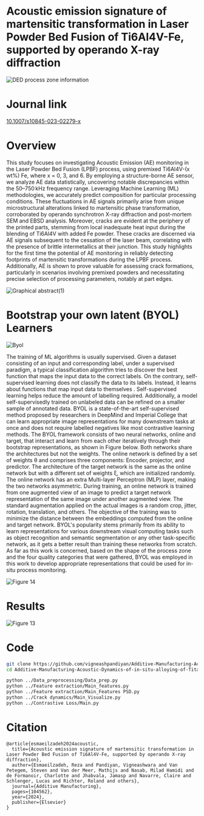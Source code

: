 # Acoustic emission signature of martensitic transformation in Laser Powder Bed Fusion of Ti6Al4V-Fe, supported by operando X-ray diffraction


![DED process zone information](https://github.com/vigneashpandiyan/Additive-Manufacturing-Self-Supervised-Learning-Coaxial-DED-Process-Zone-Imaging/assets/39007209/5b899596-ade5-40dc-bf44-ff77896544bc)

# Journal link

[10.1007/s10845-023-02279-x](https://link.springer.com/article/10.1007/s10845-023-02279-x)

# Overview


This study focuses on investigating Acoustic Emission (AE) monitoring in the Laser Powder Bed Fusion (LPBF) process, using premixed Ti6Al4V-(x wt%) Fe, where x = 0, 3, and 6. By employing a structure-borne AE sensor, we analyze AE data statistically, uncovering notable discrepancies within the 50–750 kHz frequency range. Leveraging Machine Learning (ML) methodologies, we accurately predict composition for particular processing conditions. These fluctuations in AE signals primarily arise from unique microstructural alterations linked to martensitic phase transformation, corroborated by operando synchrotron X-ray diffraction and post-mortem SEM and EBSD analysis. Moreover, cracks are evident at the periphery of the printed parts, stemming from local inadequate heat input during the blending of Ti6Al4V with added Fe powder. These cracks are discerned via AE signals subsequent to the cessation of the laser beam, correlating with the presence of brittle intermetallics at their junction. This study highlights for the first time the potential of AE monitoring in reliably detecting footprints of martensitic transformations during the LPBF process. Additionally, AE is shown to prove valuable for assessing crack formations, particularly in scenarios involving premixed powders and necessitating precise selection of processing parameters, notably at part edges.

![Graphical abstract(1)](https://github.com/vigneashpandiyan/Additive-Manufacturing-Self-Supervised-Learning-Coaxial-DED-Process-Zone-Imaging/assets/39007209/0ee15026-dde5-4176-a036-26707a9ada11)


# Bootstrap your own latent (BYOL) Learners

![Byol](https://github.com/vigneashpandiyan/Additive-Manufacturing-Self-Supervised-Learning-Coaxial-DED-Process-Zone-Imaging/assets/39007209/12b87183-40e0-43bf-86ed-69e6d2495fe1)

The training of ML algorithms is usually supervised. Given a dataset consisting of an input and corresponding label, under a supervised paradigm, a typical classification algorithm tries to discover the best function that maps the input data to the correct labels. On the contrary, self-supervised learning does not classify the data to its labels. Instead, it learns about functions that map input data to themselves . Self-supervised learning helps reduce the amount of labelling required. Additionally, a model self-supervisedly trained on unlabeled data can be refined on a smaller sample of annotated data. BYOL is a state-of-the-art self-supervised method proposed by researchers in DeepMind and Imperial College that can learn appropriate image representations for many downstream tasks at once and does not require labelled negatives like most contrastive learning methods. The BYOL framework consists of two neural networks, online and target, that interact and learn from each other iteratively through their bootstrap representations, as shown in Figure below. Both networks share the architectures but not the weights. The online network is defined by a set of weights θ and comprises three components: Encoder, projector, and predictor. The architecture of the target network is the same as the online network but with a different set of weights ξ, which are initialized randomly. The online network has an extra Multi-layer Perceptron (MLP) layer, making the two networks asymmetric. During training, an online network is trained from one augmented view of an image to predict a target network representation of the same image under another augmented view. The standard augmentation applied on the actual images is a random crop, jitter, rotation, translation, and others. The objective of the training was to minimize the distance between the embeddings computed from the online and target network. BYOL's popularity stems primarily from its ability to learn representations for various downstream visual computing tasks such as object recognition and semantic segmentation or any other task-specific network, as it gets a better result than training these networks from scratch. As far as this work is concerned, based on the shape of the process zone and the four quality categories that were gathered, BYOL was employed in this work to develop appropriate representations that could be used for in-situ process monitoring.

![Figure 14](https://github.com/vigneashpandiyan/Additive-Manufacturing-DED-Manifold-Learning/assets/39007209/47919577-475d-479d-9aa6-7f946adfbe86)

# Results


![Figure 13](https://github.com/vigneashpandiyan/Additive-Manufacturing-DED-Manifold-Learning/assets/39007209/ea50b4af-3708-4a40-a03e-fc84675c149a)


# Code
```bash
git clone https://github.com/vigneashpandiyan/Additive-Manufacturing-Acoustic-Dynamics-of-in-situ-alloying-of-Titanium-Fe
cd Additive-Manufacturing-Acoustic-Dynamics-of-in-situ-alloying-of-Titanium-Fe

python ../Data_preprocessing/Data_prep.py
python ../Feature extraction/Main_features.py
python ../Feature extraction/Main_Features PSD.py
python ../Crack dynamics/Main_Visualize.py
python ../Contrastive Loss/Main.py

```

# Citation
```
@article{esmaeilzadeh2024acoustic,
  title={Acoustic emission signature of martensitic transformation in Laser Powder Bed Fusion of Ti6Al4V-Fe, supported by operando X-ray diffraction},
  author={Esmaeilzadeh, Reza and Pandiyan, Vigneashwara and Van Petegem, Steven and Van der Meer, Mathijs and Nasab, Milad Hamidi and de Formanoir, Charlotte and Jhabvala, Jamasp and Navarre, Claire and Schlenger, Lucas and Richter, Roland and others},
  journal={Additive Manufacturing},
  pages={104562},
  year={2024},
  publisher={Elsevier}
}
```

